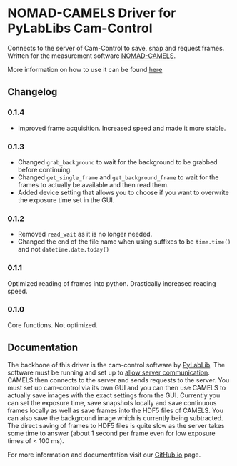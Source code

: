 # NOMAD-CAMELS Driver for PyLabLibs Cam-Control 

Connects to the server of Cam-Control to save, snap and request frames. Written for the measurement software [NOMAD-CAMELS](https://fau-lap.github.io/NOMAD-CAMELS/).

More information on how to use it can be found [here](https://fau-lap.github.io/NOMAD-CAMELS/doc/instruments/cam_control_pylablib/cam_control_pylablib.html)

## Changelog

### 0.1.4

- Improved frame acquisition. Increased speed and made it more stable.

### 0.1.3

- Changed `grab_background` to wait for the background to be grabbed before continuing.
- Changed `get_single_frame` and `get_background_frame` to wait for the frames to actually be available and then read them.
- Added device setting that allows you to choose if you want to overwrite the exposure time set in the GUI.

### 0.1.2

- Removed `read_wait` as it is no longer needed.
- Changed the end of the file name when using suffixes to be `time.time()` and not `datetime.date.today()`

### 0.1.1

Optimized reading of frames into python. Drastically increased reading speed.

### 0.1.0

Core functions. Not optimized.

## Documentation

The backbone of this driver is the cam-control software by [PyLabLib](https://pylablib-cam-control.readthedocs.io/). The software must be running and set up to [allow server communication](https://pylablib-cam-control.readthedocs.io/en/latest/expanding.html#control-server).
CAMELS then connects to the server and sends requests to the server. You must set up cam-control via its own GUI and you can then use CAMELS to actually save images with the exact settings from the GUI.
Currently you can set the exposure time, save snapshots locally and save continuous frames locally as well as save frames into the HDF5 files of CAMELS. You can also save the background image which is currently being subtracted. The direct saving of frames to HDF5 files is quite slow as the server takes some time to answer (about 1 second per frame even for low exposure times of < 100 ms).

For more information and documentation visit our [GitHub.io](https://fau-lap.github.io/NOMAD-CAMELS/doc/instruments/instruments.html) page.